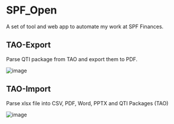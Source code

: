 # SPF_Open

A set of tool and web app to automate my work at SPF Finances.

## TAO-Export

Parse QTI package from TAO and export them to PDF.

![image](https://user-images.githubusercontent.com/56845767/226914258-cd7a31e6-32a4-425b-aa8e-6aa7742a81a9.png)

## TAO-Import

Parse xlsx file into CSV, PDF, Word, PPTX and QTI Packages (TAO)

![image](https://user-images.githubusercontent.com/56845767/226914696-3a9e4317-b9d3-4170-ad64-12320cfdc833.png)
